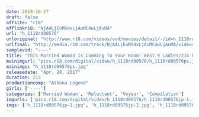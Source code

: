 ```yaml
---
date: 2018-10-27
draft: false
affsite: "r18"
afflinkr18: "NjA4LjEuMS4xLjAuMC4wLjAuMA"
url: "h_1118rd00576"
urloriginal: "http://www.r18.com/videos/vod/movies/detail/-/id=h_1118rd00576"
urlfinal: "http://media.r18.com/track/NjA4LjEuMS4xLjAuMC4wLjAuMA/videos/vod/movies/detail/-/id=h_1118rd00576"
samplevid: "----"
title: "This Married Woman Is Cumming To Your Room! BEST 9 Ladies/214 Minutes"
mainimgurl: "pics.r18.com/digital/video/h_1118rd00576/h_1118rd00576ps.jpg"
mainimgs: "h_1118rd00576ps.jpg"
releasedate: "Apr. 20, 2017"
duration: 213
productioncomp: "Athena Legend"
girls: ['----']
categories: ['Married Woman', 'Reluctant', 'Voyeur', 'Compilation']
imgurls: ['pics.r18.com/digital/video/h_1118rd00576/h_1118rd00576jp-1.jpg', 'pics.r18.com/digital/video/h_1118rd00576/h_1118rd00576jp-2.jpg', 'pics.r18.com/digital/video/h_1118rd00576/h_1118rd00576jp-3.jpg', 'pics.r18.com/digital/video/h_1118rd00576/h_1118rd00576jp-4.jpg', 'pics.r18.com/digital/video/h_1118rd00576/h_1118rd00576jp-5.jpg', 'pics.r18.com/digital/video/h_1118rd00576/h_1118rd00576jp-6.jpg', 'pics.r18.com/digital/video/h_1118rd00576/h_1118rd00576jp-7.jpg', 'pics.r18.com/digital/video/h_1118rd00576/h_1118rd00576jp-8.jpg', 'pics.r18.com/digital/video/h_1118rd00576/h_1118rd00576jp-9.jpg', 'pics.r18.com/digital/video/h_1118rd00576/h_1118rd00576jp-10.jpg', 'pics.r18.com/digital/video/h_1118rd00576/h_1118rd00576jp-11.jpg', 'pics.r18.com/digital/video/h_1118rd00576/h_1118rd00576jp-12.jpg', 'pics.r18.com/digital/video/h_1118rd00576/h_1118rd00576jp-13.jpg', 'pics.r18.com/digital/video/h_1118rd00576/h_1118rd00576jp-14.jpg', 'pics.r18.com/digital/video/h_1118rd00576/h_1118rd00576jp-15.jpg', 'pics.r18.com/digital/video/h_1118rd00576/h_1118rd00576jp-16.jpg', 'pics.r18.com/digital/video/h_1118rd00576/h_1118rd00576jp-17.jpg', 'pics.r18.com/digital/video/h_1118rd00576/h_1118rd00576jp-18.jpg', 'pics.r18.com/digital/video/h_1118rd00576/h_1118rd00576jp-19.jpg', 'pics.r18.com/digital/video/h_1118rd00576/h_1118rd00576jp-20.jpg']
imgs: ['h_1118rd00576jp-1.jpg', 'h_1118rd00576jp-2.jpg', 'h_1118rd00576jp-3.jpg', 'h_1118rd00576jp-4.jpg', 'h_1118rd00576jp-5.jpg', 'h_1118rd00576jp-6.jpg', 'h_1118rd00576jp-7.jpg', 'h_1118rd00576jp-8.jpg', 'h_1118rd00576jp-9.jpg', 'h_1118rd00576jp-10.jpg', 'h_1118rd00576jp-11.jpg', 'h_1118rd00576jp-12.jpg', 'h_1118rd00576jp-13.jpg', 'h_1118rd00576jp-14.jpg', 'h_1118rd00576jp-15.jpg', 'h_1118rd00576jp-16.jpg', 'h_1118rd00576jp-17.jpg', 'h_1118rd00576jp-18.jpg', 'h_1118rd00576jp-19.jpg', 'h_1118rd00576jp-20.jpg']
---
```

